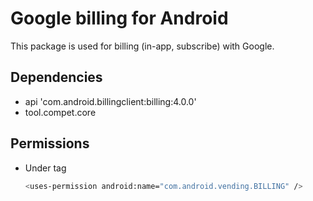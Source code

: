 # Google billing for Android

This package is used for billing (in-app, subscribe) with Google.


## Dependencies

- api 'com.android.billingclient:billing:4.0.0'
- tool.compet.core


## Permissions

- Under <manifest> tag

	```bash
	<uses-permission android:name="com.android.vending.BILLING" />
	```
